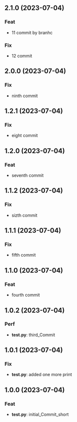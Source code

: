 ## 2.1.0 (2023-07-04)

### Feat

- 11 commit by branhc

### Fix

- 12 commit

## 2.0.0 (2023-07-04)

### Fix

- ninth commit

## 1.2.1 (2023-07-04)

### Fix

- eight commit

## 1.2.0 (2023-07-04)

### Feat

- seventh commit

## 1.1.2 (2023-07-04)

### Fix

- sizth commit

## 1.1.1 (2023-07-04)

### Fix

- fifth commit

## 1.1.0 (2023-07-04)

### Feat

- fourth commit

## 1.0.2 (2023-07-04)

### Perf

- **test.py**: third_Commit

## 1.0.1 (2023-07-04)

### Fix

- **test.py**: added one more print

## 1.0.0 (2023-07-04)

### Feat

- **test.py**: initial_Commit_short
